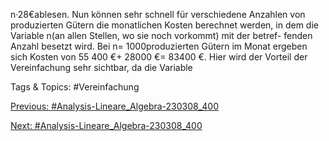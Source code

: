 n·28€ablesen.
Nun können sehr schnell für verschiedene Anzahlen von produzierten Gütern die monatlichen Kosten
berechnet werden, in dem die Variable n(an allen Stellen, wo sie noch vorkommt) mit der betref-
fenden Anzahl besetzt wird. Bei n= 1000produzierten Gütern im Monat ergeben sich Kosten von
55 400 €+ 28000 €= 83400 €. Hier wird der Vorteil der Vereinfachung sehr sichtbar, da die Variable

   Tags & Topics:
   #Vereinfachung

[Previous: #Analysis-Lineare_Algebra-230308_400](Analysis-Lineare_Algebra-230308_400.md)

[Next: #Analysis-Lineare_Algebra-230308_400](Analysis-Lineare_Algebra-230308_400.md)